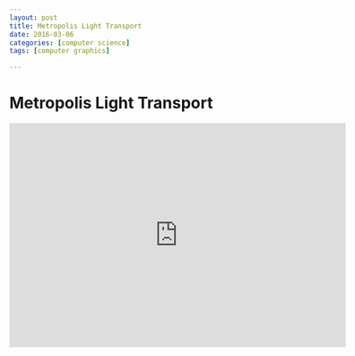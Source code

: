 ```yaml
---
layout: post
title: Metropolis Light Transport
date: 2016-03-06
categories: [computer science]
tags: [computer graphics]

---
```


# Metropolis Light Transport 


<iframe width="600" height="400" src="https://www.youtube.com/embed/f0Uzit_-h3M?list=PLujxSBD-JXgnqDD1n-V30pKtp6Q886x7e" frameborder="0" allowfullscreen></iframe>